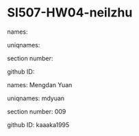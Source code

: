 # SI507-HW04-neilzhu

 names:
 
 uniqnames: 
 
 section number:
 
 github ID:

 names: Mengdan Yuan
 
 uniqnames: mdyuan
 
 section number: 009
 
 github ID: kaaaka1995
 
 
